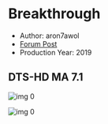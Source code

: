 # Breakthrough

* Author: aron7awol
* [Forum Post](https://www.avsforum.com/threads/bass-eq-for-filtered-movies.2995212/post-58322760)
* Production Year: 2019

## DTS-HD MA 7.1

![img 0](https://i.imgur.com/KxQjPpE.jpg)

![img 0](https://i.imgur.com/3F2ohsY.jpg)

